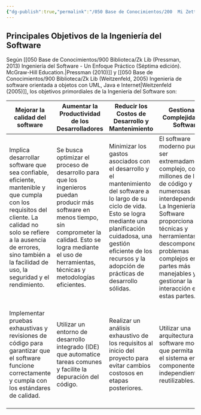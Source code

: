 ```yaml
---
{"dg-publish":true,"permalink":"/050 Base de Conocimientos/200  Mi Zettelkasten/100 Docencia/IS1/2025/Clase 02 Introducción a la Ingeniería del Software/Zk Principales Objetivos de la Ingeniería del Software/","tags":["ingenieríaDelSoftware"]}
---
```


## Principales Objetivos de la Ingeniería del Software
Según [[050 Base de Conocimientos/900 Biblioteca/Zk Lib (Pressman, 2013) Ingeniería del Software - Un Enfoque Práctico (Séptima edición). McGraw-Hill Education.\|Pressman (2010)]] y [[050 Base de Conocimientos/900 Biblioteca/Zk Lib (Weitzenfeld, 2005) Ingenieria de software orientada a objetos con UML, Java e Internet\|Weitzenfeld (2005)]], los objetivos primordiales de la Ingeniería del Software son:

| Mejorar la calidad del software                                                                                                                                                                                                               | Aumentar la Productividad de los Desarrolladores                                                                                                                                                                                 | Reducir los Costos de Desarrollo y Mantenimiento                                                                                                                                                                                                             | Gestionar la Complejidad del Software                                                                                                                                                                                                                                                                   | Cumplir los Plazos y Presupuestos                                                                                                                                                                                     |
| --------------------------------------------------------------------------------------------------------------------------------------------------------------------------------------------------------------------------------------------- | -------------------------------------------------------------------------------------------------------------------------------------------------------------------------------------------------------------------------------- | ------------------------------------------------------------------------------------------------------------------------------------------------------------------------------------------------------------------------------------------------------------ | ------------------------------------------------------------------------------------------------------------------------------------------------------------------------------------------------------------------------------------------------------------------------------------------------------- | --------------------------------------------------------------------------------------------------------------------------------------------------------------------------------------------------------------------- |
| Implica desarrollar software que sea confiable, eficiente, mantenible y que cumpla con los requisitos del cliente. La calidad no solo se refiere a la ausencia de errores, sino también a la facilidad de uso, la seguridad y el rendimiento. | Se busca optimizar el proceso de desarrollo para que los ingenieros puedan producir más software en menos tiempo, sin comprometer la calidad. Esto se logra mediante el uso de herramientas, técnicas y metodologías eficientes. | Minimizar los gastos asociados con el desarrollo y el mantenimiento del software a lo largo de su ciclo de vida. Esto se logra mediante una planificación cuidadosa, una gestión eficiente de los recursos y la adopción de prácticas de desarrollo sólidas. | El software moderno puede ser extremadamente complejo, con millones de líneas de código y numerosas interdependencias. La Ingeniería del Software proporciona técnicas y herramientas para descomponer problemas complejos en partes más manejables y para gestionar la interacción entre estas partes. | Es fundamental entregar el software a tiempo y dentro del presupuesto asignado. Esto requiere una planificación cuidadosa, una gestión eficiente de los riesgos y un seguimiento constante del progreso del proyecto. |
| Implementar pruebas exhaustivas y revisiones de código para garantizar que el software funcione correctamente y cumpla con los estándares de calidad.                                                                                         | Utilizar un entorno de desarrollo integrado (IDE) que automatice tareas comunes y facilite la depuración del código.                                                                                                             | Realizar un análisis exhaustivo de los requisitos al inicio del proyecto para evitar cambios costosos en etapas posteriores.                                                                                                                                 | Utilizar una arquitectura de software modular que permita dividir el sistema en componentes independientes y reutilizables.                                                                                                                                                                             | Utilizar una metodología ágil que permita adaptarse a los cambios en los requisitos y entregar versiones funcionales del software de forma iterativa.                                                                 |
